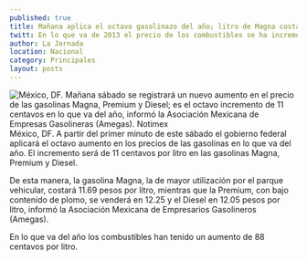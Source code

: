```yaml
---
published: true
title: Mañana aplica el octavo gasolinazo del año; litro de Magna costará $11.69
twitt: En lo que va de 2013 el precio de los combustibles se ha incrementado 88 centavos.
author: La Jornada
location: Nacional
category: Principales
layout: posts
---
```


![México, DF. Mañana sábado se registrará un nuevo aumento en el precio de las gasolinas Magna, Premium y Diesel; es el octavo incremento de 11 centavos en lo que va del año, informó la Asociación Mexicana de Empresas Gasolineras (Amegas). Notimex](http://i.imgur.com/6tQ2ahKm.jpg)México, DF. A partir del primer minuto de este sábado el gobierno federal aplicará el octavo aumento en los precios de las gasolinas en lo que va del año. El incremento será de 11 centavos por litro en las gasolinas Magna, Premium y Diesel.

De esta manera, la gasolina Magna, la de mayor utilización por el parque vehicular, costará 11.69 pesos por litro, mientras que la Premium, con bajo contenido de plomo, se venderá en 12.25 y el Diesel en 12.05 pesos por litro, informó la Asociación Mexicana de Empresarios Gasolineros (Amegas).

En lo que va del año los combustibles han tenido un aumento de 88 centavos por litro.
